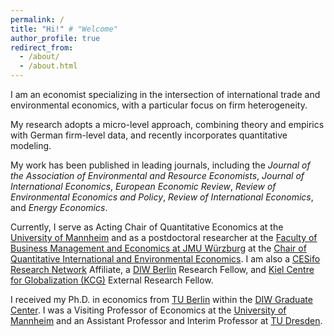 ```yaml
---
permalink: /
title: "Hi!" # "Welcome"
author_profile: true
redirect_from: 
  - /about/
  - /about.html
---
```




I am an economist specializing in the intersection of international trade and environmental economics, with a particular focus on firm heterogeneity.
<!--I am an economist focused on the intersection of international trade and the environment, specifically examining the role of firm heterogeneity.-->
My research adopts a micro-level approach, combining theory and empirics with German firm-level data, and recently incorporates quantitative modeling.
<!-- My research takes a micro-level approach, investigating how firm heterogeneity influences the relationship between trade and environmental outcomes. 
-->

My work has been published in leading journals, including the  <i>Journal of the Association of Environmental and Resource Economists</i>, <i>Journal of International Economics</i>,  <i>European Economic Review</i>, <i>Review of Environmental Economics and Policy</i>, <i>Review of International Economics</i>, and <i>Energy Economics</i>.

Currently, I serve as Acting Chair of Quantitative Economics at the <a href="https://www.vwl.uni-mannheim.de/en/" target="_blank">
University of Mannheim</a> and as a postdoctoral researcher at the  <a href="https://www.wiwi.uni-wuerzburg.de/en/" target="_blank">
Faculty of Business Management and Economics at JMU Würzburg</a> at the <a href="https://www.wiwi.uni-wuerzburg.de/qiee/" target="_blank"> Chair of Quantitative International and Environmental Economics</a>. I am also a <a href="https://www.cesifo.org/en/research-network" target="_blank">
CESifo Research Network</a>  Affiliate, a <a href="https://www.diw.de/sixcms/detail.php?id=diw_01.c.617916.en" target="_blank">
DIW Berlin</a>  Research Fellow, and <a href="https://www.kcg-kiel.org/" target="_blank">
Kiel Centre for Globalization (KCG)</a> External Research Fellow.

I received my Ph.D. in economics from <a href="https://www.tu.berlin/en/wm" target="_blank">
TU Berlin</a>  within the <a href="https://www.diw.de/de/diw_01.c.619412.de/graduate_center.html" target="_blank">
DIW Graduate Center</a>. I was a Visiting Professor of Economics at the <a href="https://www.vwl.uni-mannheim.de/en/" target="_blank">
University of Mannheim</a>  and an Assistant Professor and Interim Professor at <a href="https://tu-dresden.de/bu/wirtschaft?set_language=en" target="_blank">
 TU Dresden</a>. 
